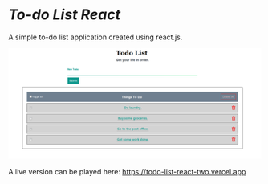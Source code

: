 # *To-do List React*

A simple to-do list application created using react.js.

![to-do list](https://github.com/TSolo315/todo-list-react/blob/master/src/images/to-do-list.png)

A live version can be played here: https://todo-list-react-two.vercel.app

